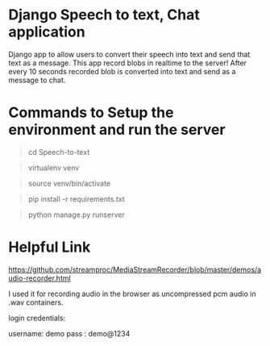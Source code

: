 # Django Speech to text, Chat application
Django app to allow users to convert their speech into text and send that text as a message. This app record blobs in realtime to the server! After every 10 seconds recorded blob is converted into text and send as a message to chat.

# Commands to Setup the environment and run the server


> cd Speech-to-text

> virtualenv venv

> source venv/bin/activate

> pip install -r requirements.txt

> python manage.py runserver


# Helpful Link
https://github.com/streamproc/MediaStreamRecorder/blob/master/demos/audio-recorder.html

I used it for recording audio in the browser as uncompressed pcm audio in .wav containers.

login credentials:

username: demo
pass : demo@1234